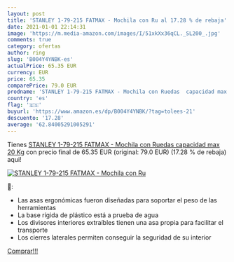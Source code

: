 ```yaml
---
layout: post
title: 'STANLEY 1-79-215 FATMAX - Mochila con Ru al 17.28 % de rebaja'
date: 2021-01-01 22:14:31
image: 'https://m.media-amazon.com/images/I/51xkXx36qCL._SL200_.jpg'
comments: true
category: ofertas
author: ring
slug: 'B004Y4YNBK-es'
actualPrice: 65.35 EUR
currency: EUR
price: 65.35
comparePrice: 79.0 EUR
prodname: 'STANLEY 1-79-215 FATMAX - Mochila con Ruedas  capacidad max 20 Kg'
country: 'es'
flag: '🇪🇸'
buyurl: 'https://www.amazon.es/dp/B004Y4YNBK/?tag=tolees-21'
descuento: '17.28'
average: '62.84005291005291'
---
```


Tienes [STANLEY 1-79-215 FATMAX - Mochila con Ruedas  capacidad max 20 Kg](https://www.amazon.es/dp/B004Y4YNBK/?tag=tolees-21) con precio final de  65.35 EUR (original: 79.0 EUR) (17.28 %  de rebaja) aqui!

[![STANLEY 1-79-215 FATMAX - Mochila con Ru](https://m.media-amazon.com/images/I/51xkXx36qCL._SL200_.jpg)](https://www.amazon.es/dp/B004Y4YNBK/?tag=tolees-21)

🔎:

- Las asas ergonómicas fueron diseñadas para soportar el peso de las herramientas
- La base rígida de plástico está a prueba de agua
- Los divisores interiores extraíbles tienen una asa propia para facilitar el transporte
- Los cierres laterales permiten conseguir la seguridad de su interior

[Comprar!!!](https://www.amazon.es/dp/B004Y4YNBK/?tag=tolees-21)
